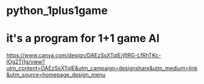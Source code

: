 # python_1plus1game
# it's a program for 1+1 game AI
https://www.canva.com/design/DAEzSsXTqlE/jfIRG-LfRhTKc-IOg2Tj1g/view?utm_content=DAEzSsXTqlE&utm_campaign=designshare&utm_medium=link&utm_source=homepage_design_menu
